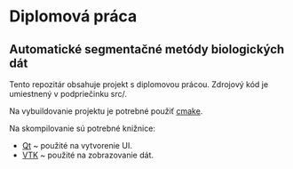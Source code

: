 # Diplomová práca
## Automatické segmentačné metódy biologických dát

Tento repozitár obsahuje projekt s diplomovou prácou. Zdrojový kód je umiestnený v podpriečinku src/. 

Na vybuildovanie projektu je potrebné použiť [cmake](https://cmake.org/).

Na skompilovanie sú potrebné knižnice:

* [Qt](https://www.qt.io/) ~ použité na vytvorenie UI.
* [VTK](https://vtk.org/) ~ použité na zobrazovanie dát.

